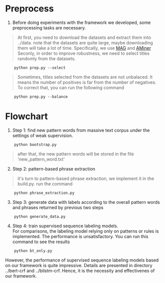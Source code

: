 # Preprocess
1. Before doing experiments with the framework we developed, some preprocessing tasks are necessary.  
> At first, you need to download the datasets and extract them into ../data. note that the datasets 
are quite large, maybe downloading them will take a lot of time. Specifically, we use [MAG](https://academicgraphv2.blob.core.windows.net/oag/mag/paper/mag_papers_0.zip) and [AMiner](https://lfs.aminer.cn/lab-datasets/citation/dblp.v10.zip)
> Seconly, in order to improve robustness, we need to select titles randomly from the datasets.
```
    python prep.py --select
```
> Sometimes, titles selected from the datasets are not unbalaced. It means the number of positives is far from the number of negatives. To correct that, you can run the following command
```
    python prep.py --balance
```

# Flowchart
1. Step 1: find new pattern words from massive text corpus under the settings of weak supervision.  
```
    python bootstrap.py
```
> after that, the new pattern words will be stored in the file 'new_pattern_word.txt'
2. Step 2: pattern-based phrase extraction  
> it's turn to pattern-based phrase extraction, we implement it in the build.py. run the command
```
    python phrase_extraction.py
```
3. Step 3: generate data with labels according to the overall pattern words and phrases returned 
by previous two steps  
```
    python generate_data.py
```

4. Step 4: train supervised sequence labeling models.  
For comparisons, the labeling model relying only on patterns or rules is implemented. The performance is unsatisfactory. You can run this command to see the results
```
    python bt_only.py
```
However, the performance of supervised sequence labeling models based on our framework is quite impressive. Details are presented in directory ../bert-crf and ../bilstm-crf. Hence, it is the 
necessity and effectivenes of our framework. 